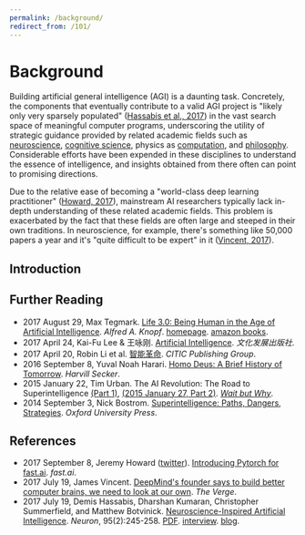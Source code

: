 ```yaml
---
permalink: /background/
redirect_from: /101/
---
```

# Background

Building artificial general intelligence (AGI) is a daunting task. Concretely, the components that eventually contribute to a valid AGI project is "likely only very sparsely populated" ([Hassabis et al., 2017](http://www.cell.com/neuron/fulltext/S0896-6273(17)30509-3)) in the vast search space of meaningful computer programs, underscoring the utility of strategic guidance provided by related academic fields such as [neuroscience](http://realai.org/background/neuroscience/), [cognitive science](http://realai.org/background/cognitive-science/), physics as [computation](http://realai.org/background/computation/), and [philosophy](philosophy/README.md). Considerable efforts have been expended in these disciplines to understand the essence of intelligence, and insights obtained from there often can point to promising directions.

Due to the relative ease of becoming a "world-class deep learning practitioner" ([Howard, 2017](http://www.fast.ai/2017/09/08/introducing-pytorch-for-fastai/)), mainstream AI researchers typically lack in-depth understanding of these related academic fields. This problem is exacerbated by the fact that these fields are often large and steeped in their own traditions. In neuroscience, for example, there's something like 50,000 papers a year and it's "quite difficult to be expert" in it ([Vincent, 2017](https://www.theverge.com/2017/7/19/15998610/ai-neuroscience-machine-learning-deepmind-demis-hassabis-interview)).

## Introduction

## Further Reading

* 2017 August 29, Max Tegmark. [Life 3.0: Being Human in the Age of Artificial Intelligence](http://www.penguinrandomhouse.com/books/530584/life-30-by-max-tegmark/). *Alfred A. Knopf*. [homepage](http://space.mit.edu/home/tegmark/ai.html). [amazon books](https://www.amazon.com/Life-3-0-Being-Artificial-Intelligence/dp/1101946598).
* 2017 April 24, Kai-Fu Lee & 王咏刚. [Artificial Intelligence](https://www.amazon.cn/%E4%BA%BA%E5%B7%A5%E6%99%BA%E8%83%BD-%E6%9D%8E%E5%BC%80%E5%A4%8D%E8%B0%88AI%E5%A6%82%E4%BD%95%E9%87%8D%E5%A1%91%E4%B8%AA%E4%BA%BA-%E5%95%86%E4%B8%9A%E4%B8%8E%E7%A4%BE%E4%BC%9A%E7%9A%84%E6%9C%AA%E6%9D%A5%E5%9B%BE%E8%B0%B1-%E6%9D%8E%E5%BC%80%E5%A4%8D/dp/B06Y4141WL/). *文化发展出版社*.
* 2017 April 20, Robin Li et al. [智能革命](https://www.amazon.cn/%E5%9B%BE%E4%B9%A6/dp/B06Y5KK792). *CITIC Publishing Group*.
* 2016 September 8, Yuval Noah Harari. [Homo Deus: A Brief History of Tomorrow](https://www.amazon.co.uk/Homo-Deus-Brief-History-Tomorrow/dp/1910701874). *Harvill Secker*.
* 2015 January 22, Tim Urban. The AI Revolution: The Road to Superintelligence [(Part 1)](http://waitbutwhy.com/2015/01/artificial-intelligence-revolution-1.html), [(2015 January 27, Part 2)](http://waitbutwhy.com/2015/01/artificial-intelligence-revolution-2.html). *[Wait but Why](http://waitbutwhy.com/)*.
* 2014 September 3, Nick Bostrom. [Superintelligence: Paths, Dangers, Strategies](https://www.amazon.com/Superintelligence-Dangers-Strategies-Nick-Bostrom/dp/0199678111). *Oxford University Press*. 

## References

* 2017 September 8, Jeremy Howard ([twitter](https://twitter.com/jeremyphoward)). [Introducing Pytorch for fast.ai](http://www.fast.ai/2017/09/08/introducing-pytorch-for-fastai/). *fast.ai*.
* 2017 July 19, James Vincent. [DeepMind's founder says to build better computer brains, we need to look at our own](https://www.theverge.com/2017/7/19/15998610/ai-neuroscience-machine-learning-deepmind-demis-hassabis-interview). *The Verge*.
* 2017 July 19, Demis Hassabis, Dharshan Kumaran, Christopher Summerfield, and Matthew Botvinick. [Neuroscience-Inspired Artificial Intelligence](http://www.cell.com/neuron/fulltext/S0896-6273(17)30509-3). *Neuron*, 95(2):245-258. [PDF](https://deepmind.com/documents/113/Neuron.pdf). [interview](https://www.theverge.com/2017/7/19/15998610/ai-neuroscience-machine-learning-deepmind-demis-hassabis-interview). [blog](https://deepmind.com/blog/ai-and-neuroscience-virtuous-circle/).

